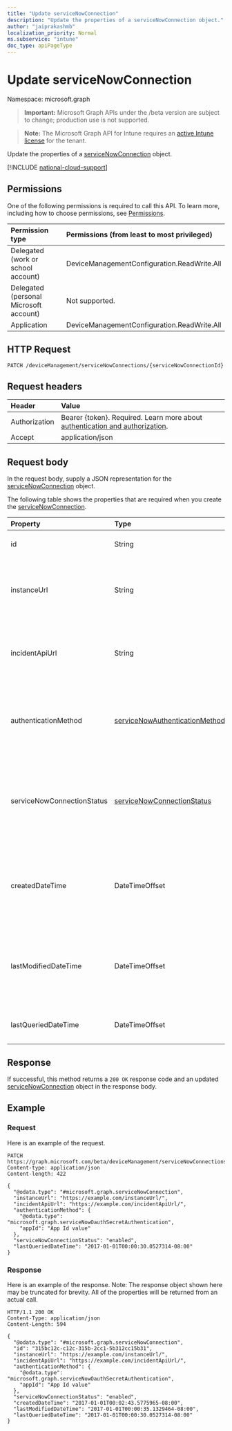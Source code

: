 ```yaml
---
title: "Update serviceNowConnection"
description: "Update the properties of a serviceNowConnection object."
author: "jaiprakashmb"
localization_priority: Normal
ms.subservice: "intune"
doc_type: apiPageType
---
```


# Update serviceNowConnection

Namespace: microsoft.graph

> **Important:** Microsoft Graph APIs under the /beta version are subject to change; production use is not supported.

> **Note:** The Microsoft Graph API for Intune requires an [active Intune license](https://go.microsoft.com/fwlink/?linkid=839381) for the tenant.

Update the properties of a [serviceNowConnection](../resources/intune-servicenowconnectorservice-servicenowconnection.md) object.

[!INCLUDE [national-cloud-support](../../includes/all-clouds.md)]

## Permissions
One of the following permissions is required to call this API. To learn more, including how to choose permissions, see [Permissions](/graph/permissions-reference).

|Permission type|Permissions (from least to most privileged)|
|:---|:---|
|Delegated (work or school account)|DeviceManagementConfiguration.ReadWrite.All|
|Delegated (personal Microsoft account)|Not supported.|
|Application|DeviceManagementConfiguration.ReadWrite.All|

## HTTP Request
<!-- {
  "blockType": "ignored"
}
-->
``` http
PATCH /deviceManagement/serviceNowConnections/{serviceNowConnectionId}
```

## Request headers
|Header|Value|
|:---|:---|
|Authorization|Bearer {token}. Required. Learn more about [authentication and authorization](/graph/auth/auth-concepts).|
|Accept|application/json|

## Request body
In the request body, supply a JSON representation for the [serviceNowConnection](../resources/intune-servicenowconnectorservice-servicenowconnection.md) object.

The following table shows the properties that are required when you create the [serviceNowConnection](../resources/intune-servicenowconnectorservice-servicenowconnection.md).

|Property|Type|Description|
|:---|:---|:---|
|id|String|Unique identifier of ServiceNow connection|
|instanceUrl|String|Indicates the ServiceNow instance URL that Intune will connect to. Saved in the format of https://<instance>.service-now.com|
|incidentApiUrl|String|Indicates the ServiceNow incident API URL that Intune will use the fetch incidents. Saved in the format of /api/now/table/incident|
|authenticationMethod|[serviceNowAuthenticationMethod](../resources/intune-servicenowconnectorservice-servicenowauthenticationmethod.md)|Indicates the method used by Intune to authenticate with ServiceNow. Currently supports only web authentication with ServiceNow using the specified app id.|
|serviceNowConnectionStatus|[serviceNowConnectionStatus](../resources/intune-servicenowconnectorservice-servicenowconnectionstatus.md)|Status of the ServiceNow Connection based on user's selection. Possible value could be disabled or enabled. Possible values are: `disabled`, `enabled`, `unknownFutureValue`.|
|createdDateTime|DateTimeOffset|Date Time when connection properties were created. The value cannot be modified and is automatically populated when the connection properties were entered.|
|lastModifiedDateTime|DateTimeOffset|Date Time when connection properties were last updated. The value cannot be modified and is automatically populated when the connection properties were updated.|
|lastQueriedDateTime|DateTimeOffset|Date Time when incidents from ServiceNow were last queried|



## Response
If successful, this method returns a `200 OK` response code and an updated [serviceNowConnection](../resources/intune-servicenowconnectorservice-servicenowconnection.md) object in the response body.

## Example

### Request
Here is an example of the request.
``` http
PATCH https://graph.microsoft.com/beta/deviceManagement/serviceNowConnections/{serviceNowConnectionId}
Content-type: application/json
Content-length: 422

{
  "@odata.type": "#microsoft.graph.serviceNowConnection",
  "instanceUrl": "https://example.com/instanceUrl/",
  "incidentApiUrl": "https://example.com/incidentApiUrl/",
  "authenticationMethod": {
    "@odata.type": "microsoft.graph.serviceNowOauthSecretAuthentication",
    "appId": "App Id value"
  },
  "serviceNowConnectionStatus": "enabled",
  "lastQueriedDateTime": "2017-01-01T00:00:30.0527314-08:00"
}
```

### Response
Here is an example of the response. Note: The response object shown here may be truncated for brevity. All of the properties will be returned from an actual call.
``` http
HTTP/1.1 200 OK
Content-Type: application/json
Content-Length: 594

{
  "@odata.type": "#microsoft.graph.serviceNowConnection",
  "id": "315bc12c-c12c-315b-2cc1-5b312cc15b31",
  "instanceUrl": "https://example.com/instanceUrl/",
  "incidentApiUrl": "https://example.com/incidentApiUrl/",
  "authenticationMethod": {
    "@odata.type": "microsoft.graph.serviceNowOauthSecretAuthentication",
    "appId": "App Id value"
  },
  "serviceNowConnectionStatus": "enabled",
  "createdDateTime": "2017-01-01T00:02:43.5775965-08:00",
  "lastModifiedDateTime": "2017-01-01T00:00:35.1329464-08:00",
  "lastQueriedDateTime": "2017-01-01T00:00:30.0527314-08:00"
}
```
